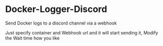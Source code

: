 # Docker-Logger-Discord
Send Docker logs to a discord channel via a webhook


Just specify container and Webhook url and it will start sending it, Modify the Wait time how you like
